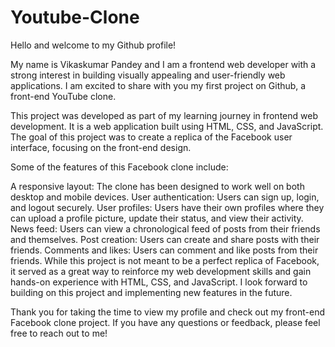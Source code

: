 # Youtube-Clone


Hello and welcome to my Github profile!

My name is Vikaskumar Pandey and I am a frontend web developer with a strong interest in building visually appealing and user-friendly web applications. I am excited to share with you my first project on Github, a front-end YouTube clone.

This project was developed as part of my learning journey in frontend web development. It is a web application built using HTML, CSS, and JavaScript. The goal of this project was to create a replica of the Facebook user interface, focusing on the front-end design.

Some of the features of this Facebook clone include:

A responsive layout: The clone has been designed to work well on both desktop and mobile devices.
User authentication: Users can sign up, login, and logout securely.
User profiles: Users have their own profiles where they can upload a profile picture, update their status, and view their activity.
News feed: Users can view a chronological feed of posts from their friends and themselves.
Post creation: Users can create and share posts with their friends.
Comments and likes: Users can comment and like posts from their friends.
While this project is not meant to be a perfect replica of Facebook, it served as a great way to reinforce my web development skills and gain hands-on experience with HTML, CSS, and JavaScript. I look forward to building on this project and implementing new features in the future.

Thank you for taking the time to view my profile and check out my front-end Facebook clone project. If you have any questions or feedback, please feel free to reach out to me!
